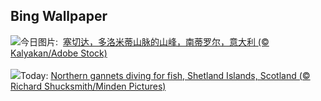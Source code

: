 ## Bing Wallpaper
![](https://www.bing.com/th?id=OHR.SecedaPeak_ZH-CN7633793128_UHD.jpg&w=1000)今日图片: &nbsp;[塞切达，多洛米蒂山脉的山峰，南蒂罗尔，意大利 (© Kalyakan/Adobe Stock)](https://www.bing.com/th?id=OHR.SecedaPeak_ZH-CN7633793128_UHD.jpg)
<br><br/>
![](https://www.bing.com/th?id=OHR.ShetlandGannets_EN-US0812287314_UHD.jpg&w=1000)Today: [Northern gannets diving for fish, Shetland Islands, Scotland (© Richard Shucksmith/Minden Pictures)](https://www.bing.com/th?id=OHR.ShetlandGannets_EN-US0812287314_UHD.jpg)
<br><br/>
